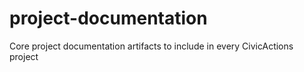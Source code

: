 # project-documentation
Core project documentation artifacts to include in every CivicActions project
